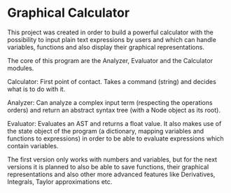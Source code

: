 # Graphical Calculator

This project was created in order to build a powerful calculator with the possibility to input plain text expressions by users and which can handle variables, functions and also display their graphical representations.

The core of this program are the Analyzer, Evaluator and the Calculator modules.

Calculator: First point of contact. Takes a command (string) and decides what is to do with it.

Analyzer: Can analyze a complex input term (respecting the operations orders) and return an abstract syntax tree (with a Node object as its root).

Evaluator: Evaluates an AST and returns a float value. It also makes use of the state object of the program (a dictionary, mapping variables and functions to expressions) in order to be able to evaluate expressions which contain variables.

The first version only works with numbers and variables, but for the next versions it is planned to also be able to save functions, their graphical representations and also other more advanced features like Derivatives, Integrals, Taylor approximations etc. 
